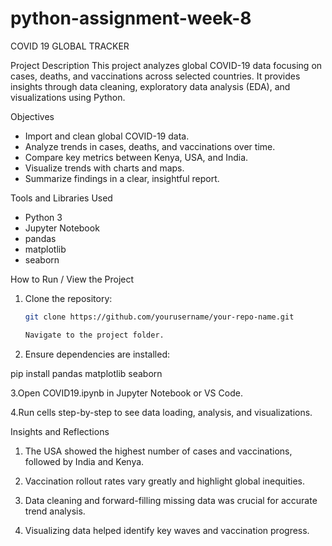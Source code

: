 # python-assignment-week-8
COVID 19 GLOBAL TRACKER

Project Description
This project analyzes global COVID-19 data focusing on cases, deaths, and vaccinations across selected countries. It provides insights through data cleaning, exploratory data analysis (EDA), and visualizations using Python.

Objectives
- Import and clean global COVID-19 data.
- Analyze trends in cases, deaths, and vaccinations over time.
- Compare key metrics between Kenya, USA, and India.
- Visualize trends with charts and maps.
- Summarize findings in a clear, insightful report.

Tools and Libraries Used
- Python 3
- Jupyter Notebook
- pandas
- matplotlib
- seaborn

How to Run / View the Project
1. Clone the repository:  
   ```bash
   git clone https://github.com/yourusername/your-repo-name.git

   Navigate to the project folder.

2. Ensure dependencies are installed:

  pip install pandas matplotlib seaborn

3.Open COVID19.ipynb in Jupyter Notebook or VS Code.

4.Run cells step-by-step to see data loading, analysis, and visualizations.


Insights and Reflections
1. The USA showed the highest number of cases and vaccinations, followed by India and Kenya.

2. Vaccination rollout rates vary greatly and highlight global inequities.

3. Data cleaning and forward-filling missing data was crucial for accurate trend analysis.

4. Visualizing data helped identify key waves and vaccination progress.


